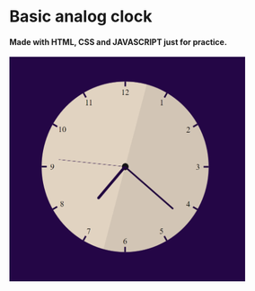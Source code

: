 # Basic analog clock 


#### Made with HTML, CSS and JAVASCRIPT just for practice.

<img alt="Clock image" src="./public/clock1.png" width="420px" height="400px" />
